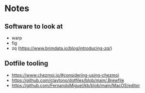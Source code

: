 # Notes

## Software to look at

- warp
- fig
- zq (https://www.brimdata.io/blog/introducing-zq/)

## Dotfile tooling

- https://www.chezmoi.io/#considering-using-chezmoi
- https://github.com/claytono/dotfiles/blob/main/.Brewfile
- https://github.com/FernandoMiguel/kb/blob/main/MacOS/editor
